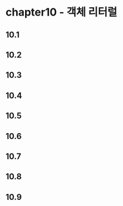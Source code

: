 # chapter10 - 객체 리터럴

## 10.1

## 10.2

## 10.3

## 10.4

## 10.5

## 10.6

## 10.7

## 10.8

## 10.9
